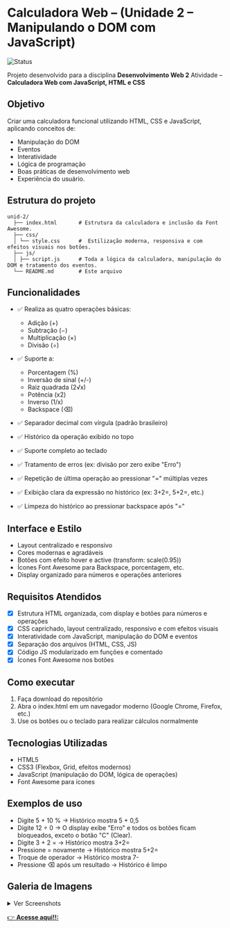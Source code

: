 # Calculadora Web – (Unidade 2 – Manipulando o DOM com JavaScript)

![Status](https://img.shields.io/badge/progresso-100%25-green)

Projeto desenvolvido para a disciplina **Desenvolvimento Web 2**
Atividade – **Calculadora Web com JavaScript, HTML e CSS**

## Objetivo

Criar uma calculadora funcional utilizando HTML, CSS e JavaScript, aplicando conceitos de:

- Manipulação do DOM
- Eventos
- Interatividade
- Lógica de programação
- Boas práticas de desenvolvimento web
- Experiência do usuário.

## Estrutura do projeto

```
unid-2/
  ├── index.html       # Estrutura da calculadora e inclusão da Font Awesome.
  ├── css/
  │ └── style.css      #  Estilização moderna, responsiva e com efeitos visuais nos botões.
  ├── js/
  │ ├── script.js      # Toda a lógica da calculadora, manipulação do DOM e tratamento dos eventos.
  └── README.md        # Este arquivo
```

## Funcionalidades

- ✅ Realiza as quatro operações básicas:

  - Adição (+)
  - Subtração (−)
  - Multiplicação (×)
  - Divisão (÷)

- ✅ Suporte a:

  - Porcentagem (%)
  - Inversão de sinal (+/-)
  - Raiz quadrada (2√x)
  - Potência (x2)
  - Inverso (1/x)
  - Backspace (⌫)

- ✅ Separador decimal com vírgula (padrão brasileiro)

- ✅ Histórico da operação exibido no topo

- ✅ Suporte completo ao teclado

- ✅ Tratamento de erros (ex: divisão por zero exibe "Erro")

- ✅ Repetição de última operação ao pressionar "=" múltiplas vezes

- ✅ Exibição clara da expressão no histórico (ex: 3+2=, 5+2=, etc.)

- ✅ Limpeza do histórico ao pressionar backspace após "="

## Interface e Estilo

- Layout centralizado e responsivo
- Cores modernas e agradáveis
- Botões com efeito hover e active (transform: scale(0.95))
- Ícones Font Awesome para Backspace, porcentagem, etc.
- Display organizado para números e operações anteriores

## Requisitos Atendidos

- [x] Estrutura HTML organizada, com display e botões para números e operações
- [x] CSS caprichado, layout centralizado, responsivo e com efeitos visuais
- [x] Interatividade com JavaScript, manipulação do DOM e eventos
- [x] Separação dos arquivos (HTML, CSS, JS)
- [x] Código JS modularizado em funções e comentado
- [x] Ícones Font Awesome nos botões

## Como executar

1. Faça download do repositório
2. Abra o index.html em um navegador moderno (Google Chrome, Firefox, etc.)
3. Use os botões ou o teclado para realizar cálculos normalmente

## Tecnologias Utilizadas

- HTML5
- CSS3 (Flexbox, Grid, efeitos modernos)
- JavaScript (manipulação do DOM, lógica de operações)
- Font Awesome para ícones

## Exemplos de uso

- Digite 5 + 10 % → Histórico mostra 5 + 0,5
- Digite 12 ÷ 0 → O display exibe "Erro" e todos os botões ficam bloqueados, exceto o botão "C" (Clear).
- Digite 3 + 2 = → Histórico mostra 3+2=
- Pressione = novamente → Histórico mostra 5+2=
- Troque de operador → Histórico mostra 7-
- Pressione ⌫ após um resultado → Histórico é limpo

## Galeria de Imagens

<details>
  <summary>Ver Screenshots</summary>

  <div style="display: flex; flex-wrap: wrap; gap: 1rem;">
    <img src="https://github.com/user-attachments/assets/6c97bc6c-7ee7-4c38-90f4-1cf73deafa09" alt="Screenshot 1" style="width: 300px;">
    <img src="https://github.com/user-attachments/assets/ae33b582-0b2a-4b3b-a56b-34b0dadc9318" alt="Screenshot 2" style="width: 300px;">
    <img src="https://github.com/user-attachments/assets/8d4ca7e3-a737-4767-83e5-1daa2818c2a1" alt="Screenshot 2" style="width: 300px;">
  </div>

![image](https://github.com/user-attachments/assets/8d4ca7e3-a737-4767-83e5-1daa2818c2a1)



</details>

 [👉 **Acesse aqui!!:** ](https://fernandabitten.github.io/web2-ifce/unid-2/)
